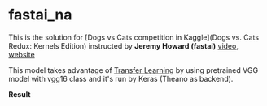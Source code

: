 # fastai_na
This is the solution for [Dogs vs Cats competition in Kaggle](Dogs vs. Cats Redux: Kernels Edition) instructed by **Jeremy Howard (fastai)** [video](https://www.youtube.com/watch?v=e3aM6XTekJc&t=5474s), [website](http://wiki.fast.ai/index.php/Lesson_1_Notes)

This model takes advantage of [Transfer Learning](http://cs231n.github.io/transfer-learning/) by using pretrained VGG model with vgg16 class and it's run by Keras (Theano as backend).

**Result**
